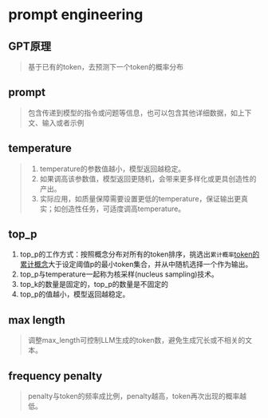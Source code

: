 # prompt engineering

## GPT原理
> 基于已有的token，去预测下一个token的概率分布

## prompt
> 包含传递到模型的指令或问题等信息，也可以包含其他详细数据，如上下文、输入或者示例

## temperature
> 1. temperature的参数值越小，模型返回越稳定。
> 2. 如果调高该参数值，模型返回更随机，会带来更多样化或更具创造性的产出。
> 3. 实际应用，如质量保障需要设置更低的temperature，保证输出更真实；如创造性任务，可适度调高temperature。

## top_p
1. top_p的工作方式：按照概念分布对所有的token排序，挑选出`累计概率`[token的累计概念](images/token的累积概念.png)大于设定阈值p的最小token集合，并从中随机选择一个作为输出。
2. top_p与temperature一起称为核采样(nucleus sampling)技术。
3. top_k的数量是固定的，top_p的数量是不固定的
4. top_p的值越小，模型返回越稳定。

## max length
> 调整max_length可控制LLM生成的token数，避免生成冗长或不相关的文本。

## frequency penalty
> penalty与token的频率成比例，penalty越高，token再次出现的概率越低。


